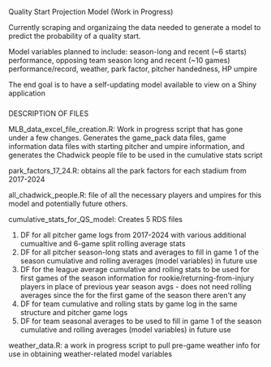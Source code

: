 Quality Start Projection Model (Work in Progress)

Currently scraping and organizaing the data needed to generate a model to predict the probability of a quality start.

Model variables planned to include: season-long and recent (~6 starts) performance, opposing team season long and recent (~10 games) performance/record, weather, park factor, pitcher handedness, HP umpire

The end goal is to have a self-updating model available to view on a Shiny application

###

DESCRIPTION OF FILES

MLB_data_excel_file_creation.R: Work in progress script that has gone under a few changes. Generates the game_pack data files, game information data files with starting pitcher and umpire information, and generates the Chadwick people file to be used in the cumulative stats script

park_factors_17_24.R: obtains all the park factors for each stadium from 2017-2024

all_chadwick_people.R: file of all the necessary players and umpires for this model and potentially future others.

cumulative_stats_for_QS_model:  Creates 5 RDS files
  1) DF for all pitcher game logs from 2017-2024 with various additional cumualtive and 6-game split rolling average stats
  2) DF for all pitcher season-long stats and averages to fill in game 1 of the season cumulative and rolling averages (model variables) in future use 
  3) DF for the league average cumulative and rolling stats to be used for first games of the season information for rookie/returning-from-injury players in place of previous year season avgs
    - does not need rolling averages since the for the first game of the season there aren't any   
  4) DF for team cumulative and rolling stats by game log in the same structure and pitcher game logs
  5) DF for team seasonal averages to be used to fill in game 1 of the season cumulative and rolling averages (model variables) in future use 

weather_data.R: a work in progress script to pull pre-game weather info for use in obtaining weather-related model variables

